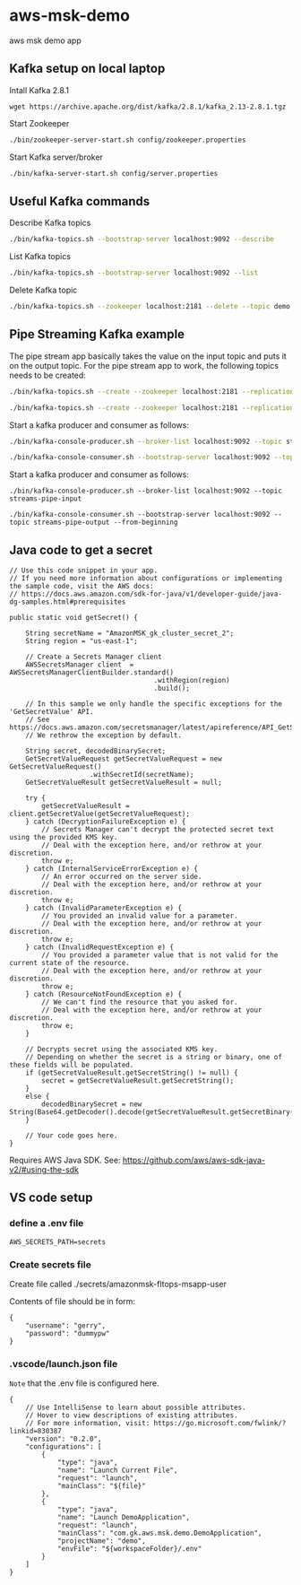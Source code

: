 # aws-msk-demo
aws msk demo app

## Kafka setup on local laptop

Intall Kafka 2.8.1

```
wget https://archive.apache.org/dist/kafka/2.8.1/kafka_2.13-2.8.1.tgz
```

Start Zookeeper

```bash
./bin/zookeeper-server-start.sh config/zookeeper.properties
```

Start Kafka server/broker
```bash
./bin/kafka-server-start.sh config/server.properties
```

## Useful Kafka commands

Describe Kafka topics
```bash
./bin/kafka-topics.sh --bootstrap-server localhost:9092 --describe
```

List Kafka topics
```bash
./bin/kafka-topics.sh --bootstrap-server localhost:9092 --list
```

Delete Kafka topic
```bash
./bin/kafka-topics.sh --zookeeper localhost:2181 --delete --topic demo
```

## Pipe Streaming Kafka example 

The pipe stream app basically takes the value on the input topic and puts it on the output topic.
For the pipe stream app to work, the following topics needs to be created:

```bash
./bin/kafka-topics.sh --create --zookeeper localhost:2181 --replication-factor 1 --partitions 1 --topic streams-pipe-input
```
```bash
./bin/kafka-topics.sh --create --zookeeper localhost:2181 --replication-factor 1 --partitions 1 --topic streams-pipe-output
```

Start a kafka producer and consumer as follows:

```bash
./bin/kafka-console-producer.sh --broker-list localhost:9092 --topic streams-pipe-input
```
```bash
./bin/kafka-console-consumer.sh --bootstrap-server localhost:9092 --topic streams-pipe-output --from-beginning
```

Start a kafka producer and consumer as follows:

```
./bin/kafka-console-producer.sh --broker-list localhost:9092 --topic streams-pipe-input
```

```
./bin/kafka-console-consumer.sh --bootstrap-server localhost:9092 --topic streams-pipe-output --from-beginning
```

## Java code to get a secret

```
// Use this code snippet in your app.
// If you need more information about configurations or implementing the sample code, visit the AWS docs:
// https://docs.aws.amazon.com/sdk-for-java/v1/developer-guide/java-dg-samples.html#prerequisites

public static void getSecret() {

    String secretName = "AmazonMSK_gk_cluster_secret_2";
    String region = "us-east-1";

    // Create a Secrets Manager client
    AWSSecretsManager client  = AWSSecretsManagerClientBuilder.standard()
                                    .withRegion(region)
                                    .build();
    
    // In this sample we only handle the specific exceptions for the 'GetSecretValue' API.
    // See https://docs.aws.amazon.com/secretsmanager/latest/apireference/API_GetSecretValue.html
    // We rethrow the exception by default.
    
    String secret, decodedBinarySecret;
    GetSecretValueRequest getSecretValueRequest = new GetSecretValueRequest()
                    .withSecretId(secretName);
    GetSecretValueResult getSecretValueResult = null;

    try {
        getSecretValueResult = client.getSecretValue(getSecretValueRequest);
    } catch (DecryptionFailureException e) {
        // Secrets Manager can't decrypt the protected secret text using the provided KMS key.
        // Deal with the exception here, and/or rethrow at your discretion.
        throw e;
    } catch (InternalServiceErrorException e) {
        // An error occurred on the server side.
        // Deal with the exception here, and/or rethrow at your discretion.
        throw e;
    } catch (InvalidParameterException e) {
        // You provided an invalid value for a parameter.
        // Deal with the exception here, and/or rethrow at your discretion.
        throw e;
    } catch (InvalidRequestException e) {
        // You provided a parameter value that is not valid for the current state of the resource.
        // Deal with the exception here, and/or rethrow at your discretion.
        throw e;
    } catch (ResourceNotFoundException e) {
        // We can't find the resource that you asked for.
        // Deal with the exception here, and/or rethrow at your discretion.
        throw e;
    }

    // Decrypts secret using the associated KMS key.
    // Depending on whether the secret is a string or binary, one of these fields will be populated.
    if (getSecretValueResult.getSecretString() != null) {
        secret = getSecretValueResult.getSecretString();
    }
    else {
        decodedBinarySecret = new String(Base64.getDecoder().decode(getSecretValueResult.getSecretBinary()).array());
    }

    // Your code goes here.
}
```

Requires AWS Java SDK.  See: https://github.com/aws/aws-sdk-java-v2/#using-the-sdk


## VS code setup

### define a .env file

```
AWS_SECRETS_PATH=secrets
```

### Create secrets file

Create file called ./secrets/amazonmsk-fltops-msapp-user

Contents of file should be in form:

```
{
    "username": "gerry",
    "password": "dummypw"
}
```

### .vscode/launch.json file

`Note` that the .env file is configured here.

```
{
    // Use IntelliSense to learn about possible attributes.
    // Hover to view descriptions of existing attributes.
    // For more information, visit: https://go.microsoft.com/fwlink/?linkid=830387
    "version": "0.2.0",
    "configurations": [
        {
            "type": "java",
            "name": "Launch Current File",
            "request": "launch",
            "mainClass": "${file}"
        },
        {
            "type": "java",
            "name": "Launch DemoApplication",
            "request": "launch",
            "mainClass": "com.gk.aws.msk.demo.DemoApplication",
            "projectName": "demo",
            "envFile": "${workspaceFolder}/.env"
        }
    ]
}
```